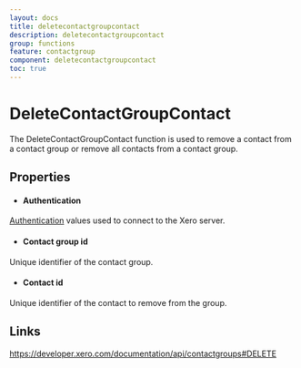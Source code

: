 ```yaml
---
layout: docs
title: deletecontactgroupcontact
description: deletecontactgroupcontact
group: functions
feature: contactgroup
component: deletecontactgroupcontact
toc: true
---
```

DeleteContactGroupContact
============

The DeleteContactGroupContact function is used to remove a contact from a contact group or remove all contacts from a contact group.

Properties
----------

- #### Authentication
[Authentication](../../../Common/Authentication/Index.md) values used to connect to the Xero server.
- #### Contact group id
Unique identifier of the contact group.
- #### Contact id
Unique identifier of the contact to remove from the group.


Links
-----

https://developer.xero.com/documentation/api/contactgroups#DELETE
